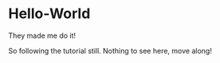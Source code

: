 # Hello-World
They made me do it!

So following the tutorial still. Nothing to see here, move along!
